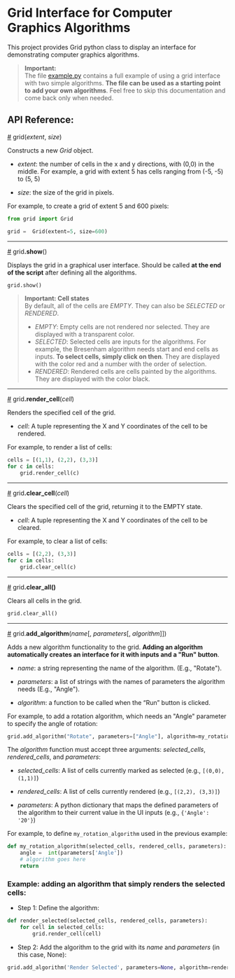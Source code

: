 
  

# Grid Interface for Computer Graphics Algorithms

  

This project provides Grid python class to display an interface for demonstrating computer graphics algorithms.

  

> <b>Important:</b> <br/>
The file [example.py](./example.py) contains a full example of using a grid interface with two simple algorithms. **The file can be used as a starting point to add your own algorithms**. Feel free to skip this documentation and come back only when needed.

  

## API Reference:

  

<a  name=“grid”  href=“#grid”>#</a> grid(*extent*, *size*)

  

Constructs a new *Grid* object.

- *extent*: the number of cells in the x and y directions, with (0,0) in the middle. For example, a grid with extent 5 has cells ranging from (-5, -5) to (5, 5)

- *size*: the size of the grid in pixels.

  

For example, to create a grid of extent 5 and 600 pixels:

  

```python
from grid import Grid

grid =  Grid(extent=5, size=600)
```

  
---
<a  name=“grid_show”  href=“#grid_show”>#</a> grid<b>.show</b>()

  

  

Displays the grid in a graphical user interface. Should be called **at the end of the script** after defining all the algorithms.

  

```python
grid.show()
```
  
> **Important: Cell states**<br>
> By default, all of the cells are *EMPTY*. They can also be *SELECTED* or *RENDERED*. 
>- *EMPTY*: Empty cells are not rendered nor selected. They are displayed with a transparent color.
>- *SELECTED*: Selected cells are inputs for the algorithms. For example, the Bresenham algorithm needs start and end cells as inputs. **To select cells, simply click on then**. They are displayed with the color red and a number with the order of selection.
>- *RENDERED*: Rendered cells are cells painted by the algorithms. They are displayed with the color black.

  
  
 ---
<a  name=“grid_render_cell”  href=“#grid_render_cell”>#</a> grid<b>.render_cell</b>(*cell*)

  

Renders the specified cell of the grid.

- *cell*: A tuple representing the X and Y coordinates of the cell to be rendered.

  

For example, to render a list of cells:

  

```python
cells = [(1,1), (2,2), (3,3)]
for c in cells:
	grid.render_cell(c)
```

  
  
---
<a  name=“grid_clear_cell”  href=“#grid_clear_cell”>#</a> grid<b>.clear_cell</b>(*cell*)

  

Clears the specified cell of the grid, returning it to the EMPTY state.

- *cell*: A tuple representing the X and Y coordinates of the cell to be cleared.

  

For example, to clear a list of cells:

  
```python
cells = [(2,2), (3,3)]
for c in cells:
	grid.clear_cell(c)
```

  
---
<a  name=“grid_clear_all”  href=“#grid_clear_all”>#</a> grid<b>.clear_all()</b>

  

Clears all cells in the grid.

  

```python
grid.clear_all()
```

  
---
<a  name=“grid_add_algorithm”  href=“#grid_add_algorithm”>#</a> grid.<b>add_algorithm</b>(*name*[, *parameters*[, *algorithm*]])

  

Adds a new algorithm functionality to the grid. **Adding an algorithm automatically creates an interface for it with inputs and a "Run" button**.

  

- *name*: a string representing the name of the algorithm. (E.g., "Rotate").

- *parameters*: a list of strings with the names of parameters the algorithm needs (E.g., "Angle").

- *algorithm*: a function to be called when the “Run” button is clicked.

  

For example, to add a rotation algorithm, which needs an "Angle" parameter to specify the angle of rotation:

  

```python
grid.add_algorithm("Rotate", parameters=["Angle"], algorithm=my_rotation_algorithm)
```

  

The *algorithm* function must accept three arguments: *selected_cells*, *rendered_cells*, and *parameters*:

- *selected_cells*: A list of cells currently marked as selected (e.g., `[(0,0), (1,1)]`)

- *rendered_cells*: A list of cells currently rendered (e.g., `[(2,2), (3,3)]`)

- *parameters*: A python dictionary that maps the defined parameters of the algorithm to their current value in the UI inputs (e.g., `{'Angle': '20'}`)

  

For example, to define `my_rotation_algorithm` used in the previous example:

  

```python
def my_rotation_algorithm(selected_cells, rendered_cells, parameters):
	angle =  int(parameters['Angle'])
	# algorithm goes here
	return
```

  
### **Example: adding an algorithm that simply renders the selected cells:**

  

- Step 1: Define the algorithm:

  

```python
def render_selected(selected_cells, rendered_cells, parameters):
	for cell in selected_cells:
		grid.render_cell(cell)
```

  

- Step 2: Add the algorithm to the grid with its *name* and *parameters* (in this case, None):

  

```python
grid.add_algorithm('Render Selected', parameters=None, algorithm=render_selected)
```

